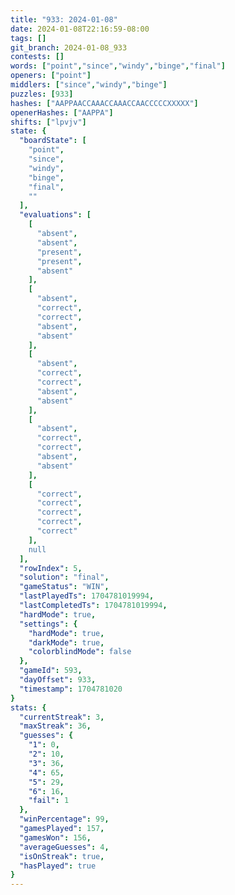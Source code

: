 ```yaml
---
title: "933: 2024-01-08"
date: 2024-01-08T22:16:59-08:00
tags: []
git_branch: 2024-01-08_933
contests: []
words: ["point","since","windy","binge","final"]
openers: ["point"]
middlers: ["since","windy","binge"]
puzzles: [933]
hashes: ["AAPPAACCAAACCAAACCAACCCCCXXXXX"]
openerHashes: ["AAPPA"]
shifts: ["lpvjv"]
state: {
  "boardState": [
    "point",
    "since",
    "windy",
    "binge",
    "final",
    ""
  ],
  "evaluations": [
    [
      "absent",
      "absent",
      "present",
      "present",
      "absent"
    ],
    [
      "absent",
      "correct",
      "correct",
      "absent",
      "absent"
    ],
    [
      "absent",
      "correct",
      "correct",
      "absent",
      "absent"
    ],
    [
      "absent",
      "correct",
      "correct",
      "absent",
      "absent"
    ],
    [
      "correct",
      "correct",
      "correct",
      "correct",
      "correct"
    ],
    null
  ],
  "rowIndex": 5,
  "solution": "final",
  "gameStatus": "WIN",
  "lastPlayedTs": 1704781019994,
  "lastCompletedTs": 1704781019994,
  "hardMode": true,
  "settings": {
    "hardMode": true,
    "darkMode": true,
    "colorblindMode": false
  },
  "gameId": 593,
  "dayOffset": 933,
  "timestamp": 1704781020
}
stats: {
  "currentStreak": 3,
  "maxStreak": 36,
  "guesses": {
    "1": 0,
    "2": 10,
    "3": 36,
    "4": 65,
    "5": 29,
    "6": 16,
    "fail": 1
  },
  "winPercentage": 99,
  "gamesPlayed": 157,
  "gamesWon": 156,
  "averageGuesses": 4,
  "isOnStreak": true,
  "hasPlayed": true
}
---
```

<!-- more -->
